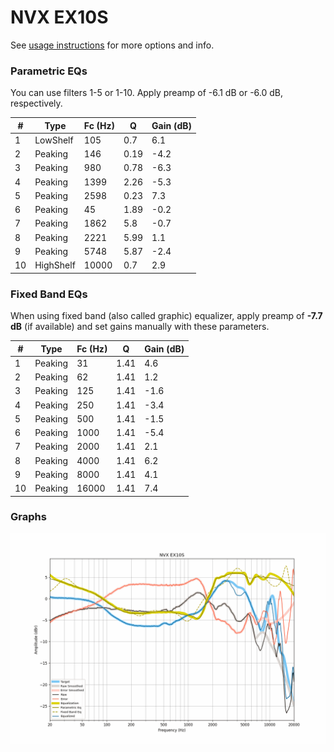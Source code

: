 # NVX EX10S
See [usage instructions](https://github.com/jaakkopasanen/AutoEq#usage) for more options and info.

### Parametric EQs
You can use filters 1-5 or 1-10. Apply preamp of -6.1 dB or -6.0 dB, respectively.

|   # | Type      |   Fc (Hz) |    Q |   Gain (dB) |
|-----|-----------|-----------|------|-------------|
|   1 | LowShelf  |       105 | 0.7  |         6.1 |
|   2 | Peaking   |       146 | 0.19 |        -4.2 |
|   3 | Peaking   |       980 | 0.78 |        -6.3 |
|   4 | Peaking   |      1399 | 2.26 |        -5.3 |
|   5 | Peaking   |      2598 | 0.23 |         7.3 |
|   6 | Peaking   |        45 | 1.89 |        -0.2 |
|   7 | Peaking   |      1862 | 5.8  |        -0.7 |
|   8 | Peaking   |      2221 | 5.99 |         1.1 |
|   9 | Peaking   |      5748 | 5.87 |        -2.4 |
|  10 | HighShelf |     10000 | 0.7  |         2.9 |

### Fixed Band EQs
When using fixed band (also called graphic) equalizer, apply preamp of **-7.7 dB** (if available) and set gains manually with these parameters.

|   # | Type    |   Fc (Hz) |    Q |   Gain (dB) |
|-----|---------|-----------|------|-------------|
|   1 | Peaking |        31 | 1.41 |         4.6 |
|   2 | Peaking |        62 | 1.41 |         1.2 |
|   3 | Peaking |       125 | 1.41 |        -1.6 |
|   4 | Peaking |       250 | 1.41 |        -3.4 |
|   5 | Peaking |       500 | 1.41 |        -1.5 |
|   6 | Peaking |      1000 | 1.41 |        -5.4 |
|   7 | Peaking |      2000 | 1.41 |         2.1 |
|   8 | Peaking |      4000 | 1.41 |         6.2 |
|   9 | Peaking |      8000 | 1.41 |         4.1 |
|  10 | Peaking |     16000 | 1.41 |         7.4 |

### Graphs
![](./NVX%20EX10S.png)
